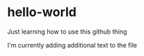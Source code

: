 # hello-world
Just learning how to use this github thing

I'm currently adding additional text to the file
